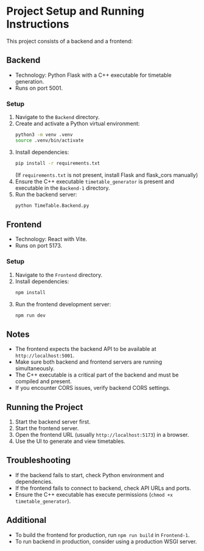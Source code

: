 # Project Setup and Running Instructions

This project consists of a backend and a frontend:

## Backend
- Technology: Python Flask with a C++ executable for timetable generation.
- Runs on port 5001.

### Setup
1. Navigate to the `Backend` directory.
2. Create and activate a Python virtual environment:
   ```bash
   python3 -m venv .venv
   source .venv/bin/activate
   ```
3. Install dependencies:
   ```bash
   pip install -r requirements.txt
   ```
   (If `requirements.txt` is not present, install Flask and flask_cors manually)
4. Ensure the C++ executable `timetable_generator` is present and executable in the `Backend-1` directory.
5. Run the backend server:
   ```bash
   python TimeTable.Backend.py
   ```

## Frontend
- Technology: React with Vite.
- Runs on port 5173.

### Setup
1. Navigate to the `Frontend` directory.
2. Install dependencies:
   ```bash
   npm install
   ```
3. Run the frontend development server:
   ```bash
   npm run dev
   ```

## Notes
- The frontend expects the backend API to be available at `http://localhost:5001`.
- Make sure both backend and frontend servers are running simultaneously.
- The C++ executable is a critical part of the backend and must be compiled and present.
- If you encounter CORS issues, verify backend CORS settings.

## Running the Project
1. Start the backend server first.
2. Start the frontend server.
3. Open the frontend URL (usually `http://localhost:5173`) in a browser.
4. Use the UI to generate and view timetables.

## Troubleshooting
- If the backend fails to start, check Python environment and dependencies.
- If the frontend fails to connect to backend, check API URLs and ports.
- Ensure the C++ executable has execute permissions (`chmod +x timetable_generator`).

## Additional
- To build the frontend for production, run `npm run build` in `Frontend-1`.
- To run backend in production, consider using a production WSGI server.
